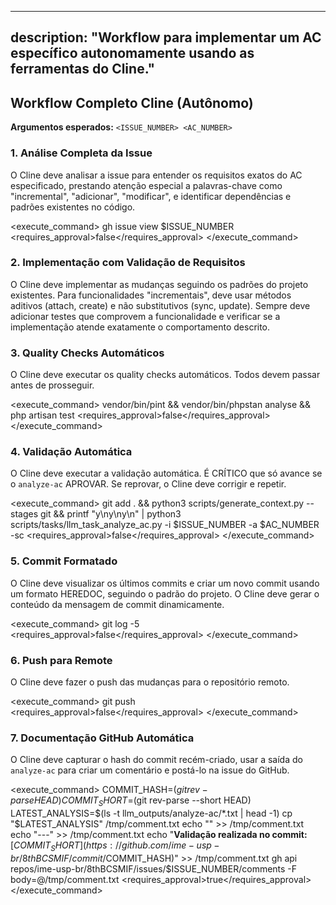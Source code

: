 
---
description: "Workflow para implementar um AC específico autonomamente usando as ferramentas do Cline."
---

## Workflow Completo Cline (Autônomo)

**Argumentos esperados:** `<ISSUE_NUMBER> <AC_NUMBER>`

### 1. Análise Completa da Issue
O Cline deve analisar a issue para entender os requisitos exatos do AC especificado, prestando atenção especial a palavras-chave como "incremental", "adicionar", "modificar", e identificar dependências e padrões existentes no código.

<execute_command>
<command>gh issue view $ISSUE_NUMBER</command>
<requires_approval>false</requires_approval>
</execute_command>

### 2. Implementação com Validação de Requisitos
O Cline deve implementar as mudanças seguindo os padrões do projeto existentes. Para funcionalidades "incrementais", deve usar métodos aditivos (attach, create) e não substitutivos (sync, update). Sempre deve adicionar testes que comprovem a funcionalidade e verificar se a implementação atende exatamente o comportamento descrito.

### 3. Quality Checks Automáticos
O Cline deve executar os quality checks automáticos. Todos devem passar antes de prosseguir.

<execute_command>
<command>vendor/bin/pint && vendor/bin/phpstan analyse && php artisan test</command>
<requires_approval>false</requires_approval>
</execute_command>

### 4. Validação Automática
O Cline deve executar a validação automática. É CRÍTICO que só avance se o `analyze-ac` APROVAR. Se reprovar, o Cline deve corrigir e repetir.

<execute_command>
<command>git add . && python3 scripts/generate_context.py --stages git && printf "y\ny\ny\n" | python3 scripts/tasks/llm_task_analyze_ac.py -i $ISSUE_NUMBER -a $AC_NUMBER -sc</command>
<requires_approval>false</requires_approval>
</execute_command>

### 5. Commit Formatado
O Cline deve visualizar os últimos commits e criar um novo commit usando um formato HEREDOC, seguindo o padrão do projeto. O Cline deve gerar o conteúdo da mensagem de commit dinamicamente.

<execute_command>
<command>git log -5</command>
<requires_approval>false</requires_approval>
</execute_command>

<!-- Exemplo de como o Cline geraria o commit (o Cline construiria a string da mensagem de commit dinamicamente):
<execute_command>
<command>git commit -m "tipo(escopo): Descrição principal (#$ISSUE_NUMBER)

- Bullet point com mudança específica 1
- Bullet point com mudança específica 2
- Bullet point com mudança específica 3
- Atende AC$AC_NUMBER: Descrição do critério atendido
"</command>
<requires_approval>false</requires_approval>
</execute_command>
-->

### 6. Push para Remote
O Cline deve fazer o push das mudanças para o repositório remoto.

<execute_command>
<command>git push</command>
<requires_approval>false</requires_approval>
</execute_command>

### 7. Documentação GitHub Automática
O Cline deve capturar o hash do commit recém-criado, usar a saída do `analyze-ac` para criar um comentário e postá-lo na issue do GitHub.

<execute_command>
<command>
COMMIT_HASH=$(git rev-parse HEAD)
COMMIT_SHORT=$(git rev-parse --short HEAD)
LATEST_ANALYSIS=$(ls -t llm_outputs/analyze-ac/*.txt | head -1)
cp "$LATEST_ANALYSIS" /tmp/comment.txt
echo "" >> /tmp/comment.txt
echo "---" >> /tmp/comment.txt
echo "**Validação realizada no commit:** [$COMMIT_SHORT](https://github.com/ime-usp-br/8thBCSMIF/commit/$COMMIT_HASH)" >> /tmp/comment.txt
gh api repos/ime-usp-br/8thBCSMIF/issues/$ISSUE_NUMBER/comments -F body=@/tmp/comment.txt
</command>
<requires_approval>true</requires_approval>
</execute_command>
